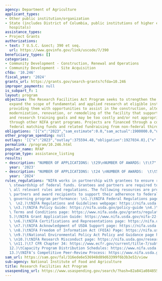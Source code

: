 ```yaml
---
agency: Department of Agriculture
applicant_types:
- Other public institution/organization
- State (includes District of Columbia, public institutions of higher education and
  hospitals)
assistance_types:
- Project Grants
authorizations:
- text: 7 U.S.C. &sect; 390 et seq.
  url: https://www.govinfo.gov/link/uscode/7/390
beneficiary_types: []
categories:
- Community Development - Construction, Renewal and Operations
- Community Development - Site Acquisition
cfda: '10.246'
fiscal_year: '2024'
grants_url: https://grants.gov/search-grants?cfda=10.246
improper_payments: null
is_subpart_f: 1
layout: program
objective: The Research Facilities Act Program seeks to strengthen the quality and
  expand the scope of fundamental and applied research at eligible institutions, by
  providing them with opportunities to assist in the construction, alteration, acquisition,
  modernization, renovation, or remodeling of the facility that supports their research,
  and research training goals and may be too costly and/or not appropriate for support
  through other NIFA grant programs. Projects are financed through a combination of
  federal matching funds and related fundraising from non-federal third parties.
obligations: '[{"x":"2023","sam_estimate":0.0,"sam_actual":1900000.0,"usa_spending_actual":1927034.0},{"x":"2024","sam_estimate":0.0,"sam_actual":908541.0,"usa_spending_actual":959740.0},{"x":"2025","sam_estimate":0.0,"sam_actual":908541.0,"usa_spending_actual":0.0}]'
other_program_spending: null
outlays: '[{"x":"2023","outlay":375594.48,"obligation":1927034.0},{"x":"2024","outlay":0.0,"obligation":959740.0},{"x":"2025","outlay":0.0,"obligation":0.0}]'
permalink: /program/10.246.html
popular_name: RFAP
program_type: assistance_listing
results:
- description: "NUMBER OF APPLICATIONS: \t29\nNUMBER OF AWARDS: \t\t7"
  year: '2023'
- description: "NUMBER OF APPLICATIONS: \t24 \nNUMBER OF AWARDS:  \t\t5"
  year: '2024'
rules_regulations: "NIFA works in partnership with grantees to ensure responsible\
  \ stewardship of federal funds. Grantees and partners are required to comply with\
  \ all relevant rules and regulations. The following resources are provided to NIFA’s\
  \ partners and award recipients to support their adherence to federal regulations\
  \ governing program performance: \n1.)\tNIFA Federal Regulations page: https://nifa.usda.gov/federal-regulations\
  \  \n2.)\tNIFA Regulations and Guidelines webpage: https://nifa.usda.gov/regulations-and-guidelines\
  \ \n3.)\tNIFA Policy Guide: https://nifa.usda.gov/policy-guide \n4.)\tNIFA Award\
  \ Terms and Conditions page: https://www.nifa.usda.gov/grants/regulations-and-guidelines/terms-conditions\n\
  5.)\tNIFA Grant Application Guide: https://www.nifa.usda.gov/nifa-22-001-nifa-grants-application-guide\
  \ \n6.)\tNIFA Certifications and Representations page: https://nifa.usda.gov/certifications-and-representations\
  \ \n7.)\tNIFA Acknowledgment of USDA Support page: https://nifa.usda.gov/acknowledgment-usda-support-nifa\
  \ \n8.)\tNIFA Freedom of Information Act (FOIA) Page: https://nifa.usda.gov/foia\
  \ \n9.)\tNational Environmental Policy Act Policy and Guidance page https://nifa.usda.gov/nepa-policy-and-guidance\
  \ \n10.)\tNIFA Research Misconduct page: https://nifa.usda.gov/research-misconduct\
  \ \n11.)\t7 CFR Chapter 34: https://www.ecfr.gov/current/title-7/subtitle-B/chapter-XXXIV\n\
  12.)\tCapacity Program Distribution Schedules: https://www.nifa.usda.gov/capacity-program-distribution-schedules\n\
  13.)\tNIFA’s Competitive Peer-Review Process: https://www.nifa.usda.gov/nifa-peer-review-process-competitive-grant-applications"
sam_url: https://sam.gov/fal/316ede6e536948d89d63399f6b3b3e53/view
sub-agency: National Institute of Food and Agriculture
title: Research Facilities Act Program
usaspending_url: https://www.usaspending.gov/search/?hash=82a841a0848558368a71c7f0fc9f97be
---
```

